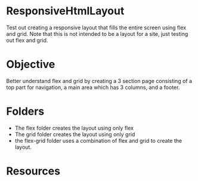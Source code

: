 # ResponsiveHtmlLayout
Test out creating a responsive layout that fills the entire screen using flex and grid.  Note that this is not intended to be a layout for a site, just testing out flex and grid.

# Objective
Better understand flex and grid by creating a 3 section page consisting of a top part for navigation, a main area which has 3 columns, and a footer. 

# Folders
* The flex folder creates the layout using only flex
* The grid folder creates the layout using only grid
* the flex-grid folder uses a combination of flex and grid to create the layout.

# Resources


